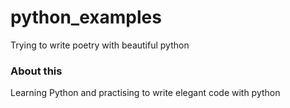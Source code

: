 # python_examples
Trying to write poetry with beautiful python

<h3> About this </h2>
  Learning Python and practising to write elegant code with python
